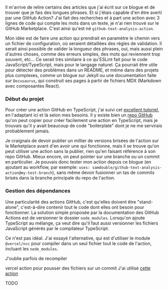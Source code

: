 Il m'arrive de relire certains des articles que j'ai écrit sur ce blogue et de trouver que je fais des longues phrases. Et si j'étais capable d'en être averti par une GitHub Action? J'ai fait des recherches et à part une action avec 3 lignes de code qui compte les mots dans un texte, je n'ai rien trouvé sur le GitHub Marketplace. C'est ainsi qu'est né `github-text-analysis-action`.

Mon idée est de faire une action qui prendrait en paramètre le chemin vers un fichier de configuration, où seraient détaillées des règles de validation. Il serait ainsi possible de valider la longueur des phrases, oui, mais aussi plein d'autres choses, comme des erreurs simples, des mots qui reviennent trop souvent, etc... Ce serait très similaire à ce qu'ESLint fait pour le code JavaScript/TypeScript, mais pour le langage naturel. Ça pourrait être utile pour détecter des problèmes dans un README, et même dans des projets plus complexes, comme un blogue sur Jekyll ou une documentation faite sur `Docusaurus`, qui construit ses pages à partir de fichiers MDX (Markdown avec composantes React).

### Début du projet
Pour créer une action GitHub en TypeScript, j'ai suivi cet [excellent tutoriel](https://dev.to/balastrong/create-a-custom-github-action-in-typescript-21ad), en l'adaptant ici et là selon mes besoins. Il y existe bien un [repo GitHub](https://github.com/actions/typescript-action) qu'on peut copier pour créer facilement une action en TypeScript, mais je trouvais qu'il y avait beaucoup de code "boilerplate" dont je ne me servirais probablement jamais.

Je craignais de devoir publier un millier de versions brisées de l'action sur le Marketplace avant d'en avoir une qui fonctionne, mais il se trouve qu'on peut utiliser une action sans la publier, rien qu'en faisant référence à son repo GitHub. Mieux encore, on peut pointer sur une branche ou un commit en particulier. Je pouvais donc tester mon action depuis ce blogue (en ajoutant au workflow, par exemple: `uses: samdouble/github-text-analysis-action@my-test-branch`), sans même devoir fusionner un tas de commits brisés dans la branche principale du repo de l'action.

### Gestion des dépendances
Une particularité des actions GitHub, c'est qu'elles doivent être "stand-alone", c'est-à-dire contenir tout le code dont elles ont besoin pour fonctionner. La solution simple proposée par la documentation des GitHub Actions est de versionner le dossier `node_modules`. Lorsqu'on ajoute TypeScript au mélange, ça veut dire qu'il faut aussi versionner les fichiers JavaScript générés par le compilateur TypeScript.

Ce n'est pas idéal. J'ai essayé l'alternative, qui est d'utiliser le module `@vercel/ncc` pour compiler dans un seul fichier tout le code de l'action, incluant les `node_modules`.


J'oublie parfois de recompiler 

vercel
action pour pousser des fichiers sur un commit
J'ai utilisé [cette action](https://github.com/marketplace/actions/update-generated-files-action)



TODO



